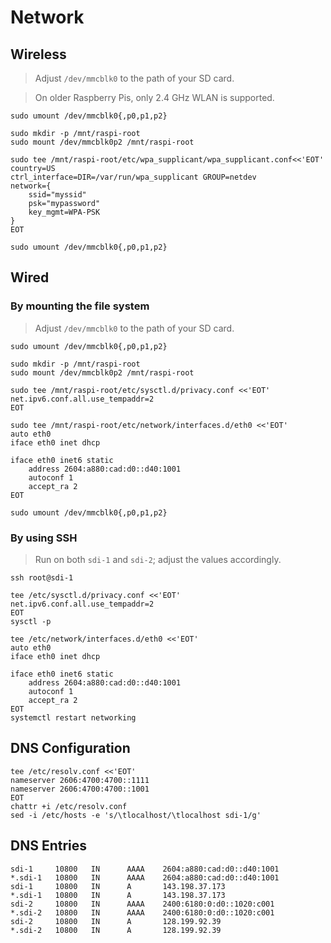 # Network

## Wireless

> Adjust `/dev/mmcblk0` to the path of your SD card.

> On older Raspberry Pis, only 2.4 GHz WLAN is supported.

```shell
sudo umount /dev/mmcblk0{,p0,p1,p2}

sudo mkdir -p /mnt/raspi-root
sudo mount /dev/mmcblk0p2 /mnt/raspi-root

sudo tee /mnt/raspi-root/etc/wpa_supplicant/wpa_supplicant.conf<<'EOT'
country=US
ctrl_interface=DIR=/var/run/wpa_supplicant GROUP=netdev
network={
    ssid="myssid"
    psk="mypassword"
    key_mgmt=WPA-PSK
}
EOT

sudo umount /dev/mmcblk0{,p0,p1,p2}
```

## Wired

### By mounting the file system

> Adjust `/dev/mmcblk0` to the path of your SD card.

```shell
sudo umount /dev/mmcblk0{,p0,p1,p2}

sudo mkdir -p /mnt/raspi-root
sudo mount /dev/mmcblk0p2 /mnt/raspi-root

sudo tee /mnt/raspi-root/etc/sysctl.d/privacy.conf <<'EOT'
net.ipv6.conf.all.use_tempaddr=2
EOT

sudo tee /mnt/raspi-root/etc/network/interfaces.d/eth0 <<'EOT'
auto eth0
iface eth0 inet dhcp

iface eth0 inet6 static
    address 2604:a880:cad:d0::d40:1001
    autoconf 1
    accept_ra 2
EOT

sudo umount /dev/mmcblk0{,p0,p1,p2}
```

### By using SSH

> Run on both `sdi-1` and `sdi-2`; adjust the values accordingly.

```shell
ssh root@sdi-1

tee /etc/sysctl.d/privacy.conf <<'EOT'
net.ipv6.conf.all.use_tempaddr=2
EOT
sysctl -p

tee /etc/network/interfaces.d/eth0 <<'EOT'
auto eth0
iface eth0 inet dhcp

iface eth0 inet6 static
    address 2604:a880:cad:d0::d40:1001
    autoconf 1
    accept_ra 2
EOT
systemctl restart networking
```

## DNS Configuration

```shell
tee /etc/resolv.conf <<'EOT'
nameserver 2606:4700:4700::1111
nameserver 2606:4700:4700::1001
EOT
chattr +i /etc/resolv.conf
sed -i /etc/hosts -e 's/\tlocalhost/\tlocalhost sdi-1/g'
```

## DNS Entries

```dns
sdi-1     10800   IN      AAAA    2604:a880:cad:d0::d40:1001
*.sdi-1   10800   IN      AAAA    2604:a880:cad:d0::d40:1001
sdi-1     10800   IN      A       143.198.37.173
*.sdi-1   10800   IN      A       143.198.37.173
sdi-2     10800   IN      AAAA    2400:6180:0:d0::1020:c001
*.sdi-2   10800   IN      AAAA    2400:6180:0:d0::1020:c001
sdi-2     10800   IN      A       128.199.92.39
*.sdi-2   10800   IN      A       128.199.92.39
```
